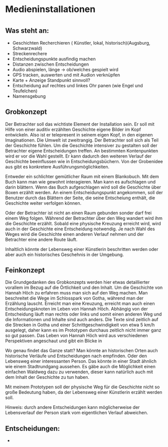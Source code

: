 # Medieninstallationen
#
## Was steht an:
- Geschichten Recherchieren ( Künstler, lokal, historisch)(Augsburg, Schwarzwald)
- Streckenrechere
- Entscheidungspunkte ausfindig machen
- Distanzen zwischen Entscheidungen
- Audio abspielen, länge -> ob/welches gespielt wird
- GPS tracken, auswerten und mit Audion verknüpfen
- Karte + Anzeige Standpunkt sinnvoll?
- Entscheidung auf rechtes und linkes Ohr panen (wie Engel und Teufelchen)
- Namensgebung

## Grobkonzept
Der Betrachter soll das wichtiste Element der Installation sein. Er soll mit Hilfe von einer auditiv erzählten Geschichte eigene Bilder im Kopf entwickeln. Also ist er telepresent in seinem eigen Kopf, in den eigenen Imaginationen. Die Umwelt ist zweitrangig. Der Betrachter soll sich als Teil der Geschichte fühlen. Um die Geschichte intensiver zu gestalten soll der Betrachter eigene Entscheidungen treffen. An bestimmten Kontenpunkten wird er vor die Wahl gestellt. Er kann dadurch den weiteren Verlauf der Geschichte beeinflussen wie in Entscheidungsbüchern. Von der Grobenidee aus gibt es konkretere Ausführungsmöglichkeiten.

Entweder ein schlichter gemütlicher Raum mit einem Blankobuch. Mit dem Buch kann man wie gewohnt interagieren. Man kann es aufschlagen und darin blättern. Wenn das Buch aufgeschlagen wird soll die Geschichte über Boxen erzählt werden. An einem Entscheidungspunkt angekommen, soll der Benutzer durch das Blättern der Seite, die seine Entscheiung enthält, die Geschichte weiter verfolgen können.

Oder der Betrachter ist nicht an einen Raum gebunden sonder darf frei einem Weg folgen. Während der Betrachter über den Weg wandert wird ihm die Geschichte erzählt. Sobald eine physische Kreuzung erreicht wird, wird auch in der Geschichte eine Entscheidung notwendig. Je nach Wahl des Weges wird die Geschichte einen anderen Verlauf nehmen und der Betrachter eine andere Route läuft.

Inhaltlich könnte der Lebensweg einer Künstlerin beschritten werden oder aber auch ein historisches Geschehnis in der Umgebung. 

## Feinkonzept
Die Grundgedanken des Grobkonzepts werden hier etwas detaillierter vorallem im Bezug auf die Örtlichkeit und den Inhalt. Um die Geschichte von Hannah Höch zu erfahren muss man sich auf den Weg machen. Man beschreitet die Wege im Schlosspark von Gotha, während man der Erzählung lauscht. Erreicht man eine Kreuzung, erreicht man auch einen Entscheidungsknoten im Leben von Hannah Höch. Abhängig von der Entscheidung läuft man rechts oder links und somit einen anderen Weg und die Informationen und Inhalte sind auch anders. Die Texte sind zeitlich auf die Strecken in Gotha und einer Schrittgeschwindigkeit von etwa 5 km/h ausgelegt, daher kann es im Prototypen durchaus zeitlich nicht immer ganz so gut passen. Das Leben von Hannah Höch wird aus verschiedenen Perspektiven angeschaut und gibt ein Blicke in 


Wo genau findet das Ganze statt? Man könnte an historischen Orten auch historische Verläufe und Entscheidungen nach empfinden. Oder den Lebensweg einer interessanten Person. Das könnte in einer Stadt ähnlich wie einem Stadtrundgang aussehen. Es gäbe auch die Möglichkeit einen einfachen Waldweg dazu zu verwenden, dieser kann natürlich auch mit dem Inhalt der Geschichte zu tun haben.

Mit meinem Prototypen soll der physische Weg für die Geschichte nicht so große Bedeutung haben, da der Lebensweg einer Künstlerin erzählt werden soll. 

Hinweis: durch andere Entscheidungen kann möglicherweise der Lebensverlauf der Person stark vom eigentlichen Verlauf abweichen.

## Entscheidungen:
- 